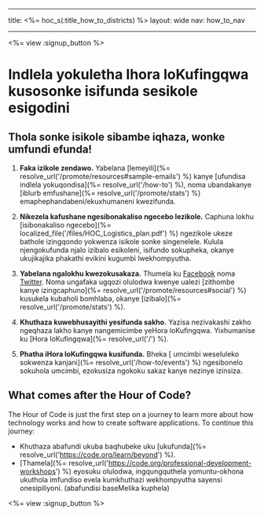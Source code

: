* * *

title: <%= hoc_s(:title_how_to_districts) %> layout: wide nav: how_to_nav

* * *

<%= view :signup_button %>

# Indlela yokuletha Ihora loKufingqwa kusosonke isifunda sesikole esigodini

## Thola sonke isikole sibambe iqhaza, wonke umfundi efunda!

  1. **Faka izikole zendawo.** Yabelana [lemeyili](%= resolve_url('/promote/resources#sample-emails') %) kanye [ufundisa indlela yokuqondisa](%= resolve_url('/how-to') %), noma ubandakanye [iblurb emfushane](%= resolve_url('/promote/stats') %) emaphephandabeni/ekuxhumaneni kwezifunda.

  2. **Nikezela kafushane ngesibonakaliso ngecebo lezikole.** Caphuna lokhu [isibonakaliso ngecebo](%= localized_file('/files/HOC_Logistics_plan.pdf') %) ngezikole ukeze bathole izingqondo yokwenza isikole sonke singenelele. Kulula njengokufunda njalo izibalo esikoleni, isifundo sokupheka, okanye ukujikajika phakathi evikini kugumbi lwekhompyutha.

  3. **Yabelana ngalokhu kwezokusakaza.** Thumela ku [Facebook](https://www.facebook.com/sharer/sharer.php?u=http%3A%2F%2Fhourofcode.com%2Fus) noma [Twitter](https://twitter.com/intent/tweet?url=http%3A%2F%2Fhourofcode.com&text=I%27m%20participating%20in%20this%20year%27s%20%23HourOfCode%2C%20are%20you%3F%20%40codeorg&original_referer=https%3A%2F%2Fwww.google.com%2Furl%3Fq%3Dhttps%253A%252F%252Ftwitter.com%252Fshare%253Fhashtags%253D%2526amp%253Brelated%253Dcodeorg%2526amp%253Btext%253DI%252527m%252Bparticipating%252Bin%252Bthis%252Byear%252527s%252B%252523HourOfCode%25252C%252Bare%252Byou%25253F%252B%252540codeorg%2526amp%253Burl%253Dhttp%25253A%25252F%25252Fhourofcode.com%26sa%3DD%26sntz%3D1%26usg%3DAFQjCNE1GLTUbKZfMlEh9Aj5w0iswz6PYQ&related=codeorg&hashtags=). Noma ungafaka ugqozi olulodwa kwenye ualezi [zithombe kanye izingcaphuno](%= resolve_url('/promote/resources#social') %) kusukela kubaholi bomhlaba, okanye [izibalo](%= resolve_url('/promote/stats') %).

  4. **Khuthaza kuwebhusayithi yesifunda sakho.** Yazisa nezivakashi zakho ngeqhaza lakho kanye nangemicimbe yeHora loKufingqwa. Yixhumanise ku [Hora loKufingqwa](%= resolve_url('/') %).

  5. **Phatha iHora loKufingqwa kusifunda.** Bheka [ umcimbi weseluleko sokwenza kanjani](%= resolve_url('/how-to/events') %) ngesibonelo sokuhola umcimbi, ezokusiza ngokoku sakaz kanye nezinye izinsiza.

## What comes after the Hour of Code?

The Hour of Code is just the first step on a journey to learn more about how technology works and how to create software applications. To continue this journey:

  * Khuthaza abafundi ukuba baqhubeke uku [ukufunda](%= resolve_url('https://code.org/learn/beyond') %).
  * [Thamela](%= resolve_url('https://code.org/professional-development-workshops') %) eyosuku olulodwa, ingqungquthela yomuntu-okhona ukuthola imfundiso evela kumkhuthazi wekhompyutha sayensi onesipiliyoni. (abafundisi baseMelika kuphela)

<%= view :signup_button %>